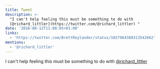 ```yaml
---
title: Tweet
description: >-
  "I can't help feeling this must be something to do with
  [@richard_littler](https://twitter.com/@richard_littler) "
date: '2018-08-12T11:08:05+01:00'
links:
  - 'https://twitter.com/BrettReylander/status/1027964380313542662'
mentions:
  - '@richard_littler'
---
```

I can't help feeling this must be something to do with [@richard_littler](https://twitter.com/@richard_littler) 

